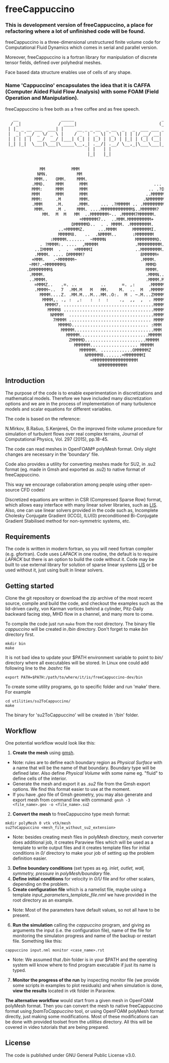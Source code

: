 # freeCappuccino

### This is development version of freeCappuccino, a place for refactoring where a lot of unfinished code will be found.

freeCappuccino is a three-dimensional unstructured finite volume code for Computational Fluid Dynamics which comes in serial and parallel version.

Moreover, freeCappuccino is a fortran library for manipulation of discrete tensor fields, defined over polyhedral meshes.

Face based data structure enables use of cells of any shape.

### Name 'Cappuccino' encapsulates the idea that it is CAFFA (Computer Aided Fluid Flow Analysis) with some FOAM (Field Operation and Manipulation).

freeCappuccino is free both as a free coffee and as free speech.

<pre>
   __                _____                                 _               
  / _|              / ____|                               (_)              
 | |_ _ __ ___  ___| |     __ _ _ __  _ __  _   _  ___ ___ _ _ __   ___    
 |  _| '__/ _ \/ _ \ |    / _` | '_ \| '_ \| | | |/ __/ __| | '_ \ / _ \   
 | | | | |  __/  __/ |___| (_| | |_) | |_) | |_| | (_| (__| | | | | (_) |  
 |_| |_|  \___|\___|\_____\__,_| .__/| .__/ \__,_|\___\___|_|_| |_|\___/   
                               | |   | |                                   
                               |_|   |_|                                   
 
 
             MM          MMM
            NMN.           MM
           MMM..   OMM.    MMM.
          .MMO.    MMM      MMM                         ...
          MMM:     MMM      MMM                       .. .?DMD7..
          MMM      MMM      MMM                      ..MMMMMMMMMMM~
          MMM:     .M       MMM.                    .NMMMMMMMMMMMMMM
          .MMM     .M.     .MMM.    ... .?MMMMM .. .MMMMMMMMMMMMMMMMM
           MMM.    .M .    MMM. ....MMMMMMMMMMMM$..MMMMMM?     .7MMMMM.
              MM.  M  M   MM  ..MMMMMMM~.. .MMMMM7MMMMMM.        7MMMMN
                            =MMMMMM7..  ..MMM.MMMMMMMMM+         .MMMMM.
                         DMMMMMD..  . . MMMM. .MMMMMMMM.        ..MMMMM.
                    ..=MMMMMZ.     ...MMMM      MMMMMMMI.        .MMMM$.
                    MMMMM8.   ..  .NMMMM..      :MMMMMMM         :MMMM.
                 :MMMMM.......  ~MMMMN           MMMMMMMMO.      MMMM+
             . ?MMMM:. ....  ,MMMMM              .MMMMMMMMM.    :MMMM.
           ..IMMMM  .  .  =MMMMMI                ..MMMMMMMM.    MMMM=
           .MMMM. .... DMMMMM?                     8MMMMM=     NMMMM
          +MMM.   .~MMMMMM~                        .MMMM.     ,MMMM.
         ~MM?.~MMMMMMM$                              MMMD    .MMMMM
        .DMMMMMMM$                                   MMMM.  .MMMMM
         .MMMM.                                      .MMMN..MMMMM,
         ..MMMM.                                     .MMMM.MMMMMM
           =MMMZ..   .=. ..         ..      =. ,:     .MMMMMMMMM
           .MMMM~..  7  .MM.M   M   MM.    M.  ..  M  .MMMMMMMM+
             MMMM....Z. .MM.M...M...MM..O:.  M . ~.M...ZMMMMMMM
              MMMM,. ., :  ,:   :  :  :    .,  ,,  ,  . MMMMMMM
               MMMM7. ..................................MMMMMM
                MMMM8 ..................................MMMMMM
                 NMMMM  ................................MMMMD
                  7MMMM ............................... MMMM
                    MMMMO............................. :MMM
                     MMMMM..............................MMM
                       MMMMM..........................MMMMM
                        ZMMMMD.......................MMMMM
                          MMMMMM.................. MMMMM
                            MMMMMM. ............OMMMMMZ
                              NMMMMM8.......=MMMMMMMI
                                =MMMMMMMMMMMMMMMMM
                                   NMMMMMMMMMM
</pre>


Introduction
------------------
The purpose of the code is to enable experimentation in discretizations and mathematical models. Therefore we have included many discretization options and we are in the process of implementation of many turbulence models and scalar equations for different variables.

The code is based on the reference:

N.Mirkov, B.Rašuo, S.Kenjereš, On the improved finite volume procedure for simulation of turbulent flows over real complex terrains, Journal of Computational Physics, Vol. 297 (2015), pp.18-45.

The code can read meshes in OpenFOAM® polyMesh format. Only slight changes are necessary in the 'boundary' file. 

Code also provides a utility for converting meshes made for SU2, in .su2 format (eg. made in Gmsh and exported as .su2) to native format of freeCappuccino.

This way we encourage collaboration among people using other open-source CFD codes!

Discretized equations are written in CSR (Compressed Sparse Row) format, which allows easy interface with many linear solver libraries, such as [LIS](http://www.ssisc.org/lis/). Also, one can use linear solvers provided in the code such as, Incomplete Cholesky Conjugate Gradient (ICCG), ILU(0) preconditioned Bi-Conjugate Gradient Stabilised method for non-symmetric systems, etc.

Requirements
-----------------
The code is written in modern fortran, so you will need fortran compiler (e.g. gfortran). Code uses _LAPACK_ in one routine, the default is to require _LAPACK_ but there is an option to build the code without it. Code may be built to use external library for solution of sparse linear systems [LIS](http://www.ssisc.org/lis/) or be used without it, just using built in linear solvers.

Getting started
-----------------
Clone the git repository or download the zip archive of the most recent source, compile and build the code, and checkout the examples such as the lid-driven cavity, von Karman vortices behind a cylinder, Pitz-Daily backward facing step, MHD flow in a channel, and many more to come.

To compile the code just run
`make`
from the root directory. The binary file _cappuccino_ will be created in _/bin_ directory. Don't forget to make _bin_ directory first.
```
mkdir bin
make
```
It is not bad idea to update your $PATH environment variable to point to _bin/_ directory where all executables will be stored. In Linux one could add following line to the _.bashrc_ file
```
export PATH=$PATH:/path/to/where/it/is/freeCappuccino-dev/bin
```

To create some utility programs, go to specific folder and run 'make' there. For example
```
cd utilities/su2ToCappuccino/
make
```
The binary for 'su2ToCappuccino' will be created in '/bin' folder.

Workflow
-----------------
One potential workflow would look like this:
1. __Create the mesh__ using [gmsh](https://gmsh.info/ "GMSH mesh generator"). 
* Note: rules are to define each boundary region as _Physical Surface_ with a name that will be the name of that boundary. Boundary type will be defined later. Also define _Physical Volume_ with some name eg. "fluid" to define cells of the interior.
* Generate the mesh and export it as _.su2_ file from the Gmsh export options. We find this format easier to use at the moment. 
* If you have _.geo_ file of Gmsh geometry, you may also generate and export mesh from command line with command:
`gmsh -3 <file_name>.geo -o <file_name>.su2`
2. __Convert the mesh__ to freeCappuccino type mesh format:
```
mkdir polyMesh 0 vtk vtk/mesh
su2ToCappuccino <mesh_file_without_su2_extension>
```
   * Note: besides creating mesh files in polyMesh directory, mesh converter does additional job, it creates Paraview files which will be used as a template to write output files and it creates template files for initial conditions in _0/_ directory to make your job of setting up the problem definition easier.

3. __Define boundary conditions__ (set types as eg. _inlet, outlet, wall, symmetry, pressure_ in _polyMesh/boundary_ file. 
4. __Define initial conditions__ for velocity in _0/U_ file and for other scalars, depending on the problem.
5. __Create configuration file__ which is a namelist file, maybe using a template _input_parameters_template_file.nml_ we have provided in the root directory as an example.
* Note: Most of the parameters have default values, so not all have to be present.
6. __Run the simulation__ calling the _cappuccino_ program, and giving as arguments the input (i.e. the configuration file), name of the file for monitoring the simulaton progress and name of the backup or restart file. Something like this:
```
cappuccino input.nml monitor <case_name>.rst
```
* Note: We assumed that _/bin_ folder is in your $PATH and the operating system will know where to find program executable if just its name is typed.
7. __Monitor the progress of the run__ by inspecting monitor file (we provide some scripts in examples to plot residuals) and when simulation is done, __view the results__ located in _vtk_ folder in Paraview.


__The alternative workflow__ would start from a given mesh in OpenFOAM polyMesh format. Then you can convert the mesh to native freeCappuccino format using _foamToCappuccino_ tool, or using OpenFOAM polyMesh format directly, just making some modifications. Most of these modifications can be done with provided toolset from the _utilities_ directory. All this will be covered in video tutorials that are being prepared.

License
------------------
The code is published under GNU General Public License v3.0.
